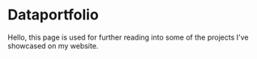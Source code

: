 # Dataportfolio

Hello, this page is used for further reading into some of the projects I've showcased on my website.
